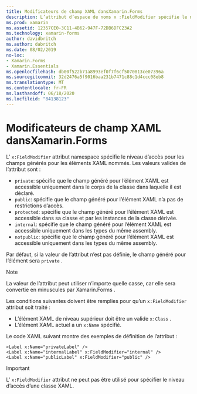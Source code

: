 ```yaml
---
title: Modificateurs de champ XAML dansXamarin.Forms
description: L’attribut d’espace de noms x :FieldModifier spécifie le niveau d’accès pour les champs générés pour les éléments XAML nommés.
ms.prod: xamarin
ms.assetid: 12357CE0-3C11-4B62-947F-72DB6DFC23A2
ms.technology: xamarin-forms
author: davidbritch
ms.author: dabritch
ms.date: 08/02/2019
no-loc:
- Xamarin.Forms
- Xamarin.Essentials
ms.openlocfilehash: db00f522b71a8993ef0f7f6cf5070813ce07396a
ms.sourcegitcommit: 32d2476a5f9016baa231b7471c88c1d4ccc08eb8
ms.translationtype: MT
ms.contentlocale: fr-FR
ms.lasthandoff: 06/18/2020
ms.locfileid: "84138123"
---
```

# <a name="xaml-field-modifiers-in-xamarinforms"></a>Modificateurs de champ XAML dansXamarin.Forms

L' `x:FieldModifier` attribut namespace spécifie le niveau d’accès pour les champs générés pour les éléments XAML nommés. Les valeurs valides de l’attribut sont :

- `private`: spécifie que le champ généré pour l’élément XAML est accessible uniquement dans le corps de la classe dans laquelle il est déclaré.
- `public`: spécifie que le champ généré pour l’élément XAML n’a pas de restrictions d’accès.
- `protected`: spécifie que le champ généré pour l’élément XAML est accessible dans sa classe et par les instances de la classe dérivée.
- `internal`: spécifie que le champ généré pour l’élément XAML est accessible uniquement dans les types du même assembly.
- `notpublic`: spécifie que le champ généré pour l’élément XAML est accessible uniquement dans les types du même assembly.

Par défaut, si la valeur de l’attribut n’est pas définie, le champ généré pour l’élément sera `private` .

> [!NOTE]
> La valeur de l’attribut peut utiliser n’importe quelle casse, car elle sera convertie en minuscules par Xamarin.Forms .

Les conditions suivantes doivent être remplies pour qu’un `x:FieldModifier` attribut soit traité :

- L’élément XAML de niveau supérieur doit être un valide `x:Class` .
- L’élément XAML actuel a un `x:Name` spécifié.

Le code XAML suivant montre des exemples de définition de l’attribut :

```xaml
<Label x:Name="privateLabel" />
<Label x:Name="internalLabel" x:FieldModifier="internal" />
<Label x:Name="publicLabel" x:FieldModifier="public" />
```

> [!IMPORTANT]
> L' `x:FieldModifier` attribut ne peut pas être utilisé pour spécifier le niveau d’accès d’une classe XAML.
